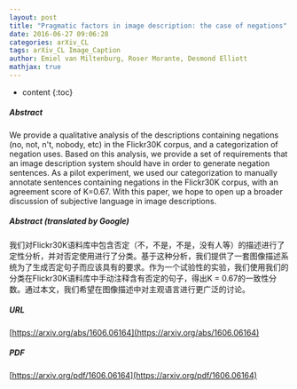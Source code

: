 ```yaml
---
layout: post
title: "Pragmatic factors in image description: the case of negations"
date: 2016-06-27 09:06:28
categories: arXiv_CL
tags: arXiv_CL Image_Caption
author: Emiel van Miltenburg, Roser Morante, Desmond Elliott
mathjax: true
---
```


* content
{:toc}

##### Abstract
We provide a qualitative analysis of the descriptions containing negations (no, not, n't, nobody, etc) in the Flickr30K corpus, and a categorization of negation uses. Based on this analysis, we provide a set of requirements that an image description system should have in order to generate negation sentences. As a pilot experiment, we used our categorization to manually annotate sentences containing negations in the Flickr30K corpus, with an agreement score of K=0.67. With this paper, we hope to open up a broader discussion of subjective language in image descriptions.

##### Abstract (translated by Google)
我们对Flickr30K语料库中包含否定（不，不是，不是，没有人等）的描述进行了定性分析，并对否定使用进行了分类。基于这种分析，我们提供了一套图像描述系统为了生成否定句子而应该具有的要求。作为一个试验性的实验，我们使用我们的分类在Flickr30K语料库中手动注释含有否定的句子，得出K = 0.67的一致性分数。通过本文，我们希望在图像描述中对主观语言进行更广泛的讨论。

##### URL
[https://arxiv.org/abs/1606.06164](https://arxiv.org/abs/1606.06164)

##### PDF
[https://arxiv.org/pdf/1606.06164](https://arxiv.org/pdf/1606.06164)

